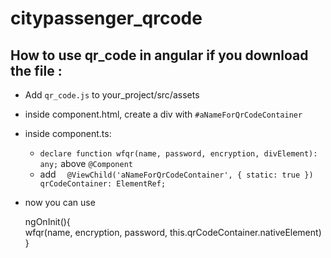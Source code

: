 # citypassenger_qrcode

## How to use qr_code in angular if you download the file :

- Add `qr_code.js` to your_project/src/assets

- inside component.html, create a div with `#aNameForQrCodeContainer`

- inside component.ts:
  - `declare function wfqr(name, password, encryption, divElement): any;` above `@Component`
  - add `  @ViewChild('aNameForQrCodeContainer', { static: true }) qrCodeContainer: ElementRef;`
  
- now you can use

  ngOnInit(){  
    wfqr(name, encryption, password, this.qrCodeContainer.nativeElement)  
  }
